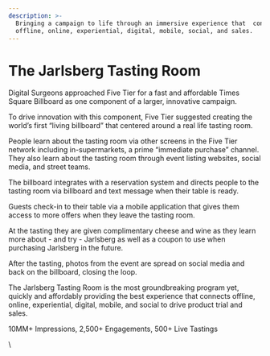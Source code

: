 ```yaml
---
description: >-
  Bringing a campaign to life through an immersive experience that  connects
  offline, online, experiential, digital, mobile, social, and sales.
---
```


# The Jarlsberg Tasting Room

Digital Surgeons approached Five Tier for a fast and affordable Times Square Billboard as one component of a larger, innovative campaign.

To drive innovation with this component, Five Tier suggested creating the world’s first “living billboard” that centered around a real life tasting room.

People learn about the tasting room via other screens in the Five Tier network including in-supermarkets, a prime “immediate purchase” channel.  They also learn about the tasting room through event listing websites, social media, and street teams.

The billboard integrates with a reservation system and directs people to the tasting room via billboard and text message when their table is ready.

Guests check-in to their table via a mobile application that gives them access to more offers when they leave the tasting room.

At the tasting they are given complimentary cheese and wine as they learn more about - and try - Jarlsberg as well as a coupon to use when purchasing Jarlsberg in the future.

After the tasting, photos from the event are spread on social media and back on the billboard, closing the loop.

The Jarlsberg Tasting Room is the most groundbreaking program yet, quickly and affordably providing the best experience that connects offline, online, experiential, digital, mobile, and social to drive product trial and sales.

10MM+ Impressions, 2,500+ Engagements, 500+ Live Tastings

\

